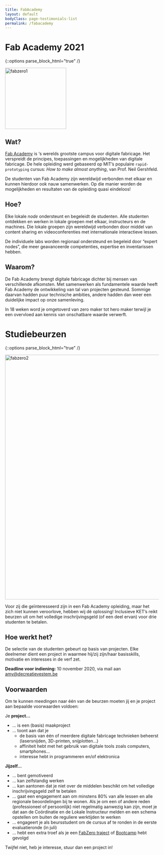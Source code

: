 ```yaml
---
title: FabAcademy
layout: default
bodyClass: page-testimonials-list
permalink: /fabacademy
---
```


<div class="intro intro-med">
  <div class="container">
    <div class="row">
      <div class="col-12">
        <h1>Fab Academy 2021</h1>
      </div>
    </div>
  </div>
</div>

{::options parse_block_html="true" /}
<div class="container">
<div class="row">
<div class="col-12">

<img src="{{site.baseurl}}/assets/images/fabacademy/image1.png" alt="fabzero1" style="width:auto;height:200px;" text-align="center">

## Wat?
[Fab Academy](https://fabacademy.org/) is ‘s werelds grootste campus voor digitale fabricage. Het verspreidt de principes, toepassingen en mogelijkheden van digitale fabricage. De hele opleiding werd gebaseerd op MIT’s populaire `rapid-prototyping` cursus: *How to make almost anything*, van Prof. Neil Gershfeld.

De studenten van Fab Academy zijn wereldwijd verbonden met elkaar en kunnen hierdoor ook nauw samenwerken. Op die manier worden de mogelijkheden en resultaten van de opleiding quasi eindeloos!

## Hoe?
Elke lokale *node* ondersteunt en begeleidt de studenten. Alle studenten ontdekken en werken in lokale groepen met elkaar, instructeurs en de machines. Die lokale groepen zijn wereldwijd verbonden door middel van content sharing en videoconferenties met internationale interactieve lessen.

De individuele labs worden regionaal ondersteund en begeleid door “expert nodes”, die meer geavanceerde competenties, expertise en inventarissen hebben. 

## Waarom?
De Fab Academy brengt digitale fabricage dichter bij mensen van verschillende afkomsten. Met samenwerken als fundamentele waarde heeft Fab Academy de ontwikkeling van tal van projecten gesteund. Sommige daarvan hadden puur technische ambities, andere hadden dan weer een duidelijke impact op onze samenleving. 

In 18 weken word je omgetoverd van zero maker tot hero maker terwijl je een overvloed aan kennis van onschatbare waarde verwerft.


</div>
</div>
</div>
<div class="intro intro-med">
<div class="container">
<div class="row">
<div class="col-12">
<a name="studiebeurs"></a> 
<h1>Studiebeurzen</h1>
</div>
</div>
</div>
</div>

{::options parse_block_html="true" /}
<div class="container">
<div class="row">
<div class="col-12">
  
<img src="{{site.baseurl}}/assets/images/fabacademy/image2.png" alt="fabzero2" style="width:auto;height:800px;" text-align="center">  

Voor zij die geïnteresseerd zijn in een Fab Academy opleiding, maar het zich niet kunnen veroorlove, hebben wij dé oplossing! Inclusieve KET’s reikt beurzen uit om het volledige inschrijvingsgeld (of een deel ervan) voor drie studenten te betalen.

## Hoe werkt het?
De selectie van de studenten gebeurt op basis van projecten. Elke deelnemer dient een project in waarmee hij/zij zijn/haar basisskills, motivatie en interesses in de verf zet.

**Deadline voor indiening:** 10 november 2020, via mail aan <a href="mailto:amy@decreatievestem.be?SUBJECT=Indiening Project voor Studiebeurs Inclusieve KET's">amy@decreatievestem.be</a>

## Voorwaarden

Om te kunnen meedingen naar één van de beurzen moeten jij en je project aan bepaalde voorwaarden voldoen:

Je **project...**

* … is een (basis) maakproject
* … toont aan dat je 
    * de basis van één of meerdere digitale fabricage technieken beheerst (lasersnijden, 3D-printen, snijplotten…)
    * affiniteit hebt met het gebruik van digitale tools zoals computers, smartphones…
    * interesse hebt in programmeren en/of elektronica
    
**Jijzelf…**

* … bent gemotiveerd
* … kan zelfstandig werken
* … kan aantonen dat je niet over de middelen beschikt om het volledige inschrijvingsgeld zelf te betalen
* … gaat een engagement aan om minstens 80% van alle lessen en alle regionale beoordelingen bij te wonen. Als je om een of andere reden (professioneel of persoonlijk) niet regelmatig aanwezig kan zijn, moet je dat aan de Coördinatie en de Lokale Instructeur melden en een schema opstellen om buiten de reguliere werktijden te werken
* … engageert je als beursstudent om de cursus af te ronden in de eerste evaluatieronde (in juli)
* … hebt een extra troef als je een [FabZero traject]({{site.baseurl}}/deelnemers) of [Bootcamp]({{site.baseurl}}/bootcamp) hebt gevolgd

Twijfel niet, heb je interesse, stuur dan een project in!

</div>
</div>
</div>